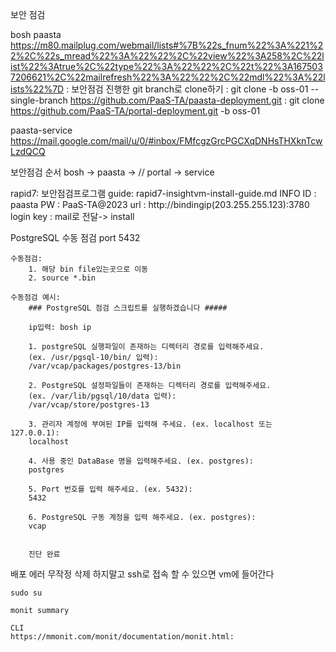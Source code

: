 보안 점검

bosh paasta 
	 https://m80.mailplug.com/webmail/lists#%7B%22s_fnum%22%3A%221%22%2C%22s_mread%22%3A%22%22%2C%22view%22%3A258%2C%22list%22%3Atrue%2C%22type%22%3A%22%22%2C%22t%22%3A1675037206621%2C%22mailrefresh%22%3A%22%22%2C%22mdl%22%3A%22lists%22%7D
	 : 보안점검 진행한 git branch로 clone하기 
	 : git clone -b oss-01 --single-branch https://github.com/PaaS-TA/paasta-deployment.git
	 : git clone https://github.com/PaaS-TA/portal-deployment.git -b oss-01



paasta-service
	 https://mail.google.com/mail/u/0/#inbox/FMfcgzGrcPGCXqDNHsTHXknTcwLzdQCQ

보안점검 순서
		bosh -> paasta -> //   portal -> service


rapid7: 
	보안점검프로그램
	guide: 
		rapid7-insightvm-install-guide.md
	INFO
		ID 		: paasta
		PW 		: PaaS-TA@2023
		url		: http://bindingip(203.255.255.123):3780
		login
		key		: mail로 전달-> install

PostgreSQL 수동 점검
	port 5432


	수동점검:
		1. 해당 bin file있는곳으로 이동
		2. source *.bin

	수동점검 예시:
		### PostgreSQL 점검 스크립트를 실행하겠습니다 #####

		ip입력: bosh ip

		1. postgreSQL 실행파일이 존재하는 디렉터리 경로를 입력해주세요.
		(ex. /usr/pgsql-10/bin/ 입력): 
		/var/vcap/packages/postgres-13/bin

		2. PostgreSQL 설정파일들이 존재하는 디렉터리 경로를 입력해주세요.
		(ex. /var/lib/pgsql/10/data 입력): 
		/var/vcap/store/postgres-13

		3. 관리자 계정에 부여된 IP를 입력해 주세요. (ex. localhost 또는 127.0.0.1): 
		localhost

		4. 사용 중인 DataBase 명을 입력해주세요. (ex. postgres):
		postgres

		5. Port 번호를 입력 해주세요. (ex. 5432):
		5432

		6. PostgreSQL 구동 계정을 입력 해주세요. (ex. postgres):
		vcap


		진단 완료


배포 에러
	무작정 삭제 하지말고 ssh로 접속 할 수 있으면 vm에 들어간다

	sudo su

	monit summary

	CLI
	https://mmonit.com/monit/documentation/monit.html: